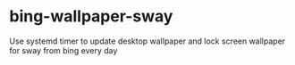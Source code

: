 # bing-wallpaper-sway
Use systemd timer to update desktop wallpaper and lock screen wallpaper for sway from bing every day
